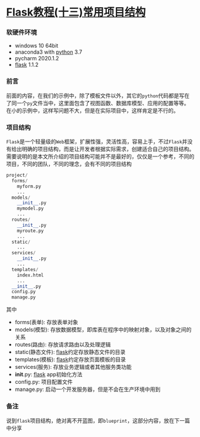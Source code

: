 # [Flask教程(十三)常用项目结构](https://xugaoxiang.com/2020/08/19/flask-13-project-struture/)

### 软硬件环境

- windows 10 64bit
- anaconda3 with [python](https://xugaoxiang.com/tag/python/) 3.7
- pycharm 2020.1.2
- [flask](https://xugaoxiang.com/tag/flask/) 1.1.2

### 前言

前面的内容，在我们的示例中，除了模板文件以外，其它的`python`代码都是写在了同一个`py`文件当中，这里面包含了视图函数、数据库模型、应用的配置等等。在小的示例中，这样写问题不大，但是在实际项目中，这样肯定是不行的。

### 项目结构

`Flask`是一个轻量级的`Web`框架，扩展性强，灵活性高，容易上手，不过`Flask`并没有给出明确的项目结构，而是让开发者根据实际需求，创建适合自己的项目结构。需要说明的是本文所介绍的项目结构可能并不是最好的，仅仅是一个参考，不同的项目，不同的团队，不同的理念，会有不同的项目结构

```python
project/
  forms/
    myform.py
    ...
  models/
    __init__.py
    mymodel.py
    ...
  routes/
    __init__.py
    myroute.py
    ...
  static/
    ...
  services/
    __init__.py
    ...
  templates/
    index.html
    ...
  __init__.py
  config.py
  manage.py
```

其中

- forms(表单): 存放表单对象
- models(模型): 存放数据模型，即库表在程序中的映射对象，以及对象之间的关系
- routes(路由): 存放请求路由以及处理逻辑
- static(静态文件): [flask](https://xugaoxiang.com/tag/flask/)约定存放静态文件的目录
- templates(模板): [flask](https://xugaoxiang.com/tag/flask/)约定存放页面模板的目录
- services(服务): 存放业务逻辑或者其他服务类功能
- **init**.py: [flask](https://xugaoxiang.com/tag/flask/) app初始化方法
- config.py: 项目配置文件
- manage.py: 启动一个开发服务器，但是不会在生产环境中用到

### 备注

说到`flask`项目结构，绝对离不开蓝图，即`blueprint`，这部分内容，放在下一篇中分享